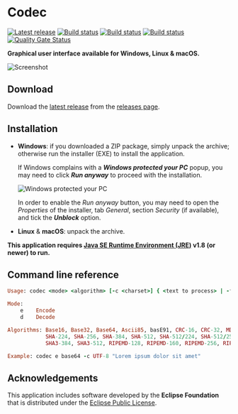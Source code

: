 Codec
=====

[![Latest release](https://img.shields.io/github/release/albertus82/codec.svg)](https://github.com/albertus82/codec/releases/latest)
[![Build status](https://github.com/albertus82/codec/workflows/build/badge.svg)](https://github.com/albertus82/codec/actions)
[![Build status](https://ci.appveyor.com/api/projects/status/github/albertus82/codec?branch=master&svg=true)](https://ci.appveyor.com/project/albertus82/codec)
[![Build status](https://dev.azure.com/albertus82/codec/_apis/build/status/master)](https://dev.azure.com/albertus82/codec/_build/)
[![Quality Gate Status](https://sonarcloud.io/api/project_badges/measure?project=it.albertus%3Acodec&metric=alert_status)](https://sonarcloud.io/dashboard?id=it.albertus%3Acodec)

**Graphical user interface available for Windows, Linux & macOS.**

![Screenshot](https://user-images.githubusercontent.com/8672431/27011383-cbf09962-4eba-11e7-9c7e-24215c5e06e4.png)

## Download

Download the [latest release](https://github.com/albertus82/codec/releases/latest) from the [releases page](https://github.com/albertus82/codec/releases).

## Installation

* **Windows**: if you downloaded a ZIP package, simply unpack the archive; otherwise run the installer (EXE) to install the application.

  If Windows complains with a ***Windows protected your PC*** popup, you may need to click ***Run anyway*** to proceed with the installation.

  ![Windows protected your PC](https://user-images.githubusercontent.com/8672431/31048995-7145b034-a62a-11e7-860b-c477237145ce.png)

  In order to enable the *Run anyway* button, you may need to open the *Properties* of the installer, tab *General*, section *Security* (if available), and tick the ***Unblock*** option.
* **Linux** & **macOS**: unpack the archive.

**This application requires [Java SE Runtime Environment (JRE)](https://www.java.com) v1.8 (or newer) to run.**

## Command line reference

```ruby
Usage: codec <mode> <algorithm> [-c <charset>] { <text to process> | -f <source file> <destination file> }

Mode:
    e    Encode
    d    Decode

Algorithms: Base16, Base32, Base64, Ascii85, basE91, CRC-16, CRC-32, MD2, MD4, MD5, SHA-1,
            SHA-224, SHA-256, SHA-384, SHA-512, SHA-512/224, SHA-512/256, SHA3-224, SHA3-256,
            SHA3-384, SHA3-512, RIPEMD-128, RIPEMD-160, RIPEMD-256, RIPEMD-320, Whirlpool

Example: codec e base64 -c UTF-8 "Lorem ipsum dolor sit amet"
```

## Acknowledgements

This application includes software developed by the **Eclipse Foundation** that is distributed under the [Eclipse Public License](https://eclipse.org/org/documents/epl-v10.php).
